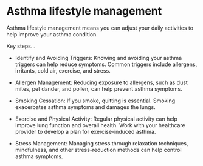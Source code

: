# Asthma lifestyle management

Asthma lifestyle management means you can adjust your daily activities to help improve your asthma condition.

Key steps…

* Identify and Avoiding Triggers: Knowing and avoiding your asthma triggers can help reduce symptoms. Common triggers include allergens, irritants, cold air, exercise, and stress.

* Allergen Management: Reducing exposure to allergens, such as dust mites, pet dander, and pollen, can help prevent asthma symptoms.

* Smoking Cessation: If you smoke, quitting is essential. Smoking exacerbates asthma symptoms and damages the lungs.

* Exercise and Physical Activity: Regular physical activity can help improve lung function and overall health. Work with your healthcare provider to develop a plan for exercise-induced asthma.

* Stress Management: Managing stress through relaxation techniques, mindfulness, and other stress-reduction methods can help control asthma symptoms.
  